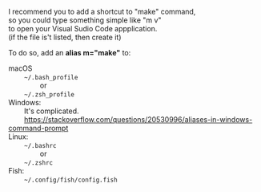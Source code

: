 I recommend you to add a shortcut to "make" command,  
so you could type something simple like "m v"  
to open your Visual Sudio Code appplication.  
(if the file is't listed, then create it)  

To do so, add an **alias m="make"** to:  

macOS  
        <code>~/.bash_profile</code>  
                or  
        <code>~/.zsh_profile</code>  
Windows:  
        It's complicated.  
        https://stackoverflow.com/questions/20530996/aliases-in-windows-command-prompt  
Linux:  
        <code>~/.bashrc</code>  
                or  
        <code>~/.zshrc</code>  
Fish:  
        <code>~/.config/fish/config.fish</code>  
